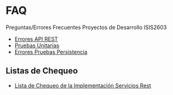 # FAQ
Preguntas/Errores Frecuentes Proyectos de Desarrollo ISIS2603


* [Errores API REST](../../wiki/Errores_API_REST)
* [Pruebas Unitarias](../../wiki/pruebas_unitarias)
* [Errores Pruebas Persistencia](../../wiki/Errores_pruebas_persistencia)

## Listas de Chequeo

* [Lista de Chequeo de la Implementación Servicios Rest](../../wiki/Lista_de_Chequeo_de_la_Implementación_Servicios_Rest)
